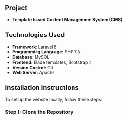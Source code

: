 ## Project

- **Template based Content Management System (CMS)**

## Technologies Used

- **Framework:** Laravel 8
- **Programming Language:** PHP 7.3
- **Database:** MySQL
- **Frontend:** Blade templates, Bootstrap 4
- **Version Control:** Git
- **Web Server:** Apache

## Installation Instructions

To set up the website locally, follow these steps:

### Step 1: Clone the Repository
